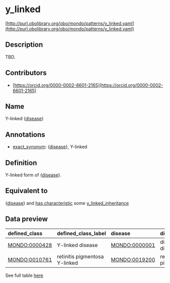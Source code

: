 # y_linked 

[http://purl.obolibrary.org/obo/mondo/patterns/y_linked.yaml](http://purl.obolibrary.org/obo/mondo/patterns/y_linked.yaml)
## Description 

TBD.
## Contributors 
* [https://orcid.org/0000-0002-6601-2165](https://orcid.org/0000-0002-6601-2165) 
## Name 

Y-linked {[disease](http://purl.obolibrary.org/obo/MONDO_0000001)}

## Annotations 

* [exact_synonym](http://www.geneontology.org/formats/oboInOwl#hasExactSynonym): {[disease](http://purl.obolibrary.org/obo/MONDO_0000001)}, Y-linked

## Definition 

Y-linked form of {[disease](http://purl.obolibrary.org/obo/MONDO_0000001)}.

## Equivalent to 

{[disease](http://purl.obolibrary.org/obo/MONDO_0000001)} and [has characteristic](http://purl.obolibrary.org/obo/RO_0000053) some [y_linked_inheritance](http://purl.obolibrary.org/obo/HP_0001450)

## Data preview 
| defined_class                                | defined_class_label           | disease                                      | disease_label        |
|:---------------------------------------------|:------------------------------|:---------------------------------------------|:---------------------|
| [MONDO:0000428](http://purl.obolibrary.org/obo/MONDO_0000428) | Y-linked disease              | [MONDO:0000001](http://purl.obolibrary.org/obo/MONDO_0000001) | disease or disorder  |
| [MONDO:0010761](http://purl.obolibrary.org/obo/MONDO_0010761) | retinitis pigmentosa Y-linked | [MONDO:0019200](http://purl.obolibrary.org/obo/MONDO_0019200) | retinitis pigmentosa |

See full table [here](https://github.com/monarch-initiative/mondo/blob/master/src/patterns/data/matches/y_linked.tsv) 
